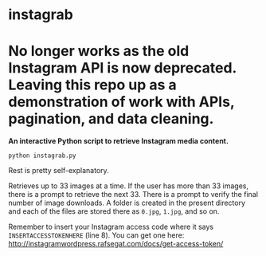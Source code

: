 # instagrab

# No longer works as the old Instagram API is now deprecated. Leaving this repo up as a demonstration of work with APIs, pagination, and data cleaning. 

**An interactive Python script to retrieve Instagram media content.**

`python instagrab.py`

Rest is pretty self-explanatory. 

Retrieves up to 33 images at a time. If the user has more than 33 images, there is a prompt to retrieve the next 33. There is a prompt to verify the final number of image downloads. A folder is created in the present directory and each of the files are stored there as `0.jpg`, `1.jpg`, and so on. 

Remember to insert your Instagram access code where it says `INSERTACCESSTOKENHERE` (line 8). You can get one here: http://instagramwordpress.rafsegat.com/docs/get-access-token/
